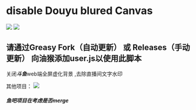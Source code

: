 # disable Douyu blured Canvas
<a href="https://greasyfork.org/zh-CN/scripts/461630-%E4%BC%98%E5%8C%96%E6%96%97%E9%B1%BCweb%E6%92%AD%E6%94%BE%E5%99%A8" target="_blank"><img src="https://img.shields.io/badge/Greasy%20Fork-v1.5-green"></a> <a href="https://github.com/LiebeV/disable-DY-blur/releases" target="_blank"><img src="https://img.shields.io/badge/Releases-v1.3-green?logo=github"></a>
## 请通过Greasy Fork（自动更新） 或 Releases（手动更新） 向油猴添加user.js以使用此脚本


关闭***斗鱼***web端全屏虚化背景 ,去除直播间文字水印

其他项目：
</a> <a href="https://github.com/LiebeV/douyu-all-level-ban" target="_blank"><img src="https://img.shields.io/badge/弹幕屏蔽-1.1-red?logo=github"></a>

##### 鱼吧项目在考虑是否merge
